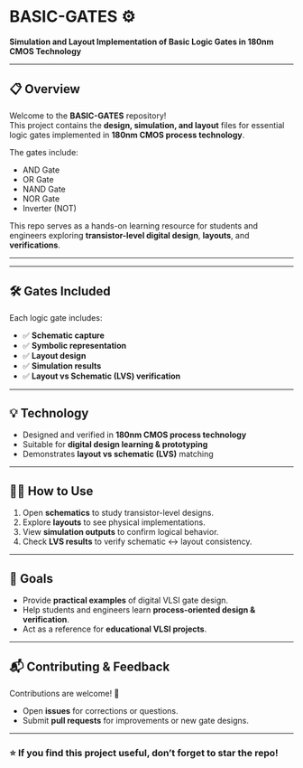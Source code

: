 # BASIC-GATES ⚙️  
**Simulation and Layout Implementation of Basic Logic Gates in 180nm CMOS Technology**

---

## 📋 Overview  
Welcome to the **BASIC-GATES** repository!  
This project contains the **design, simulation, and layout** files for essential logic gates implemented in **180nm CMOS process technology**.  

The gates include:  
- AND Gate  
- OR Gate  
- NAND Gate  
- NOR Gate  
- Inverter (NOT)  

This repo serves as a hands-on learning resource for students and engineers exploring **transistor-level digital design**, **layouts**, and **verifications**.

---


---

## 🛠️ Gates Included  

Each logic gate includes:  

- ✅ **Schematic capture**  
- ✅ **Symbolic representation**  
- ✅ **Layout design**  
- ✅ **Simulation results**  
- ✅ **Layout vs Schematic (LVS) verification**  

---

## 💡 Technology  

- Designed and verified in **180nm CMOS process technology**  
- Suitable for **digital design learning & prototyping**  
- Demonstrates **layout vs schematic (LVS)** matching  

---

## 👩‍💻 How to Use  

1. Open **schematics** to study transistor-level designs.  
2. Explore **layouts** to see physical implementations.  
3. View **simulation outputs** to confirm logical behavior.  
4. Check **LVS results** to verify schematic ↔ layout consistency.  

---

## 🎯 Goals  

- Provide **practical examples** of digital VLSI gate design.  
- Help students and engineers learn **process-oriented design & verification**.  
- Act as a reference for **educational VLSI projects**.  

---

## 📬 Contributing & Feedback  

Contributions are welcome! 🚀  
- Open **issues** for corrections or questions.  
- Submit **pull requests** for improvements or new gate designs.  

---

### ⭐ If you find this project useful, don’t forget to star the repo!  

